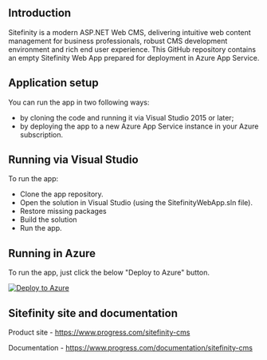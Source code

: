 ## Introduction

Sitefinity is a modern ASP.NET Web CMS, delivering intuitive web content management for business professionals, robust CMS development environment and rich end user experience. This GitHub repository contains an empty Sitefinity Web App prepared for deployment in Azure App Service.

## Application setup

You can run the app in two following ways:

  * by cloning the code and running it via Visual Studio 2015 or later;
  * by deploying the app to a new Azure App Service instance in your Azure subscription.
	
## Running via Visual Studio

To run the app:

  * Clone the app repository.
  * Open the solution in Visual Studio (using the SitefinityWebApp.sln file).
  * Restore missing packages
  * Build the solution
  * Run the app.

## Running in Azure

To run the app, just click the below "Deploy to Azure" button.

[![Deploy to Azure](https://aka.ms/deploytoazurebutton)](https://portal.azure.com/#create/Microsoft.Template/uri/https%3A%2F%2Fraw.githubusercontent.com%2FSitefinity%2Fazure-sample-app%2Fv.14.1%2Fazuredeploy.json)

## Sitefinity site and documentation

Product site - https://www.progress.com/sitefinity-cms

Documentation - https://www.progress.com/documentation/sitefinity-cms




